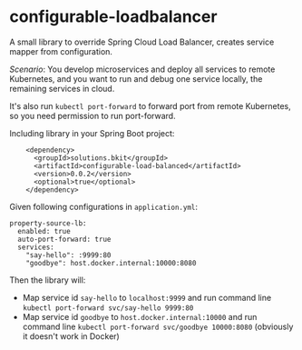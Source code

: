 # configurable-loadbalancer
A small library to override Spring Cloud Load Balancer, creates service mapper from configuration.

*Scenario*: You develop microservices and deploy all services to remote Kubernetes, and you want to run and debug one service locally, the remaining services in cloud.

It's also run `kubectl port-forward` to forward port from remote Kubernetes, so you need permission to run port-forward.

Including library in your Spring Boot project:
```
    <dependency>
      <groupId>solutions.bkit</groupId>
      <artifactId>configurable-load-balanced</artifactId>
      <version>0.0.2</version>
      <optional>true</optional>
    </dependency>
```

Given following configurations in `application.yml`:
```
property-source-lb:
  enabled: true
  auto-port-forward: true
  services:
    "say-hello": :9999:80
    "goodbye": host.docker.internal:10000:8080
```

Then the library will:
* Map service id `say-hello` to `localhost:9999` and run command line `kubectl port-forward svc/say-hello 9999:80`
* Map service id `goodbye` to `host.docker.internal:10000` and run command line `kubectl port-forward svc/goodbye 10000:8080` (obviously it doesn't work in Docker)

